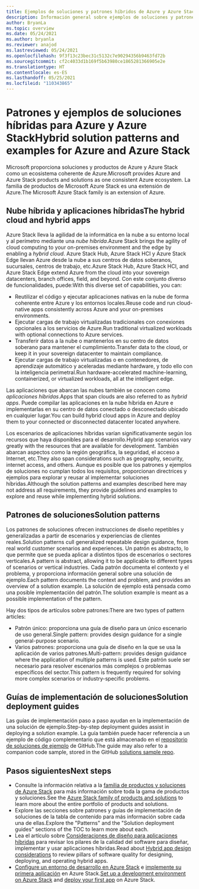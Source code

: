 ```yaml
---
title: Ejemplos de soluciones y patrones híbridos de Azure y Azure Stack Hub
description: Información general sobre ejemplos de soluciones y patrones híbridos para aprender y compilar soluciones híbridas en Azure y Azure Stack Hub.
author: BryanLa
ms.topic: overview
ms.date: 05/24/2021
ms.author: bryanla
ms.reviewer: anajod
ms.lastreviewed: 05/24/2021
ms.openlocfilehash: 9f3f13c23bec31c5132c7e90294356b9463fd72b
ms.sourcegitcommit: cf2c4033d1b169f5b63980ce1865281366905e2e
ms.translationtype: HT
ms.contentlocale: es-ES
ms.lasthandoff: 05/25/2021
ms.locfileid: "110343865"
---
```

# <a name="hybrid-solution-patterns-and-examples-for-azure-and-azure-stack"></a><span data-ttu-id="992ad-103">Patrones y ejemplos de soluciones híbridas para Azure y Azure Stack</span><span class="sxs-lookup"><span data-stu-id="992ad-103">Hybrid solution patterns and examples for Azure and Azure Stack</span></span>

<span data-ttu-id="992ad-104">Microsoft proporciona soluciones y productos de Azure y Azure Stack como un ecosistema coherente de Azure.</span><span class="sxs-lookup"><span data-stu-id="992ad-104">Microsoft provides Azure and Azure Stack products and solutions as one consistent Azure ecosystem.</span></span> <span data-ttu-id="992ad-105">La familia de productos de Microsoft Azure Stack es una extensión de Azure.</span><span class="sxs-lookup"><span data-stu-id="992ad-105">The Microsoft Azure Stack family is an extension of Azure.</span></span>

## <a name="the-hybrid-cloud-and-hybrid-apps"></a><span data-ttu-id="992ad-106">Nube híbrida y aplicaciones híbridas</span><span class="sxs-lookup"><span data-stu-id="992ad-106">The hybrid cloud and hybrid apps</span></span>

<span data-ttu-id="992ad-107">Azure Stack lleva la agilidad de la informática en la nube a su entorno local y al perímetro mediante una *nube híbrida*.</span><span class="sxs-lookup"><span data-stu-id="992ad-107">Azure Stack brings the agility of cloud computing to your on-premises environment and the edge by enabling a *hybrid cloud*.</span></span> <span data-ttu-id="992ad-108">Azure Stack Hub, Azure Stack HCI y Azure Stack Edge llevan Azure desde la nube a sus centros de datos soberanos, sucursales, centros de trabajo, etc.</span><span class="sxs-lookup"><span data-stu-id="992ad-108">Azure Stack Hub, Azure Stack HCI, and Azure Stack Edge extend Azure from the cloud into your sovereign datacenters, branch offices, field, and beyond.</span></span> <span data-ttu-id="992ad-109">Con este conjunto diverso de funcionalidades, puede:</span><span class="sxs-lookup"><span data-stu-id="992ad-109">With this diverse set of capabilities, you can:</span></span>

- <span data-ttu-id="992ad-110">Reutilizar el código y ejecutar aplicaciones nativas en la nube de forma coherente entre Azure y los entornos locales.</span><span class="sxs-lookup"><span data-stu-id="992ad-110">Reuse code and run cloud-native apps consistently across Azure and your on-premises environments.</span></span>
- <span data-ttu-id="992ad-111">Ejecutar cargas de trabajo virtualizadas tradicionales con conexiones opcionales a los servicios de Azure.</span><span class="sxs-lookup"><span data-stu-id="992ad-111">Run traditional virtualized workloads with optional connections to Azure services.</span></span>
- <span data-ttu-id="992ad-112">Transferir datos a la nube o mantenerlos en su centro de datos soberano para mantener el cumplimiento.</span><span class="sxs-lookup"><span data-stu-id="992ad-112">Transfer data to the cloud, or keep it in your sovereign datacenter to maintain compliance.</span></span>
- <span data-ttu-id="992ad-113">Ejecutar cargas de trabajo virtualizadas o en contenedores, de aprendizaje automático y aceleradas mediante hardware, y todo ello con la inteligencia perimetral.</span><span class="sxs-lookup"><span data-stu-id="992ad-113">Run hardware-accelerated machine-learning, containerized, or virtualized workloads, all at the intelligent edge.</span></span>

<span data-ttu-id="992ad-114">Las aplicaciones que abarcan las nubes también se conocen como *aplicaciones híbridas*.</span><span class="sxs-lookup"><span data-stu-id="992ad-114">Apps that span clouds are also referred to as *hybrid apps*.</span></span> <span data-ttu-id="992ad-115">Puede compilar las aplicaciones en la nube híbrida en Azure e implementarlas en su centro de datos conectado o desconectado ubicado en cualquier lugar.</span><span class="sxs-lookup"><span data-stu-id="992ad-115">You can build hybrid cloud apps in Azure and deploy them to your connected or disconnected datacenter located anywhere.</span></span>

<span data-ttu-id="992ad-116">Los escenarios de aplicaciones híbridas varían significativamente según los recursos que haya disponibles para el desarrollo.</span><span class="sxs-lookup"><span data-stu-id="992ad-116">Hybrid app scenarios vary greatly with the resources that are available for development.</span></span> <span data-ttu-id="992ad-117">También abarcan aspectos como la región geográfica, la seguridad, el acceso a Internet, etc.</span><span class="sxs-lookup"><span data-stu-id="992ad-117">They also span considerations such as geography, security, internet access, and others.</span></span> <span data-ttu-id="992ad-118">Aunque es posible que los patrones y ejemplos de soluciones no cumplan todos los requisitos, proporcionan directrices y ejemplos para explorar y reusar al implementar soluciones híbridas.</span><span class="sxs-lookup"><span data-stu-id="992ad-118">Although the solution patterns and examples described here may not address all requirements, they provide guidelines and examples to explore and reuse while implementing hybrid solutions.</span></span>

## <a name="solution-patterns"></a><span data-ttu-id="992ad-119">Patrones de soluciones</span><span class="sxs-lookup"><span data-stu-id="992ad-119">Solution patterns</span></span>

<span data-ttu-id="992ad-120">Los patrones de soluciones ofrecen instrucciones de diseño repetibles y generalizadas a partir de escenarios y experiencias de clientes reales.</span><span class="sxs-lookup"><span data-stu-id="992ad-120">Solution patterns cull generalized repeatable design guidance, from real world customer scenarios and experiences.</span></span> <span data-ttu-id="992ad-121">Un patrón es abstracto, lo que permite que se pueda aplicar a distintos tipos de escenarios o sectores verticales.</span><span class="sxs-lookup"><span data-stu-id="992ad-121">A pattern is abstract, allowing it to be applicable to different types of scenarios or vertical industries.</span></span> <span data-ttu-id="992ad-122">Cada patrón documenta el contexto y el problema, y proporciona información general sobre una solución de ejemplo.</span><span class="sxs-lookup"><span data-stu-id="992ad-122">Each pattern documents the context and problem, and provides an overview of a solution example.</span></span> <span data-ttu-id="992ad-123">La solución de ejemplo está pensada como una posible implementación del patrón.</span><span class="sxs-lookup"><span data-stu-id="992ad-123">The solution example is meant as a possible implementation of the pattern.</span></span>

<span data-ttu-id="992ad-124">Hay dos tipos de artículos sobre patrones:</span><span class="sxs-lookup"><span data-stu-id="992ad-124">There are two types of pattern articles:</span></span>

- <span data-ttu-id="992ad-125">Patrón único: proporciona una guía de diseño para un único escenario de uso general.</span><span class="sxs-lookup"><span data-stu-id="992ad-125">Single pattern: provides design guidance for a single general-purpose scenario.</span></span>
- <span data-ttu-id="992ad-126">Varios patrones: proporciona una guía de diseño en la que se usa la aplicación de varios patrones.</span><span class="sxs-lookup"><span data-stu-id="992ad-126">Multi-pattern: provides design guidance where the application of multiple patterns is used.</span></span> <span data-ttu-id="992ad-127">Este patrón suele ser necesario para resolver escenarios más complejos o problemas específicos del sector.</span><span class="sxs-lookup"><span data-stu-id="992ad-127">This pattern is frequently required for solving more complex scenarios or industry-specific problems.</span></span>

## <a name="solution-deployment-guides"></a><span data-ttu-id="992ad-128">Guías de implementación de soluciones</span><span class="sxs-lookup"><span data-stu-id="992ad-128">Solution deployment guides</span></span>

<span data-ttu-id="992ad-129">Las guías de implementación paso a paso ayudan en la implementación de una solución de ejemplo.</span><span class="sxs-lookup"><span data-stu-id="992ad-129">Step-by-step deployment guides assist in deploying a solution example.</span></span> <span data-ttu-id="992ad-130">La guía también puede hacer referencia a un ejemplo de código complementario que está almacenado en el [repositorio de soluciones de ejemplo](https://github.com/Azure-Samples/azure-intelligent-edge-patterns) de GitHub.</span><span class="sxs-lookup"><span data-stu-id="992ad-130">The guide may also refer to a companion code sample, stored in the GitHub [solutions sample repo](https://github.com/Azure-Samples/azure-intelligent-edge-patterns).</span></span>

## <a name="next-steps"></a><span data-ttu-id="992ad-131">Pasos siguientes</span><span class="sxs-lookup"><span data-stu-id="992ad-131">Next steps</span></span>

- <span data-ttu-id="992ad-132">Consulte la información relativa a la [familia de productos y soluciones de Azure Stack](/azure-stack) para más información sobre toda la gama de productos y soluciones.</span><span class="sxs-lookup"><span data-stu-id="992ad-132">See the [Azure Stack family of products and solutions](/azure-stack) to learn more about the entire portfolio of products and solutions.</span></span>
- <span data-ttu-id="992ad-133">Explore las secciones sobre patrones y guías de implementación de soluciones de la tabla de contenido para más información sobre cada una de ellas.</span><span class="sxs-lookup"><span data-stu-id="992ad-133">Explore the "Patterns" and the "Solution deployment guides" sections of the TOC to learn more about each.</span></span>
- <span data-ttu-id="992ad-134">Lea el artículo sobre [Consideraciones de diseño para aplicaciones híbridas](overview-app-design-considerations.md) para revisar los pilares de la calidad del software para diseñar, implementar y usar aplicaciones híbridas.</span><span class="sxs-lookup"><span data-stu-id="992ad-134">Read about [Hybrid app design considerations](overview-app-design-considerations.md) to review pillars of software quality for designing, deploying, and operating hybrid apps.</span></span>
- <span data-ttu-id="992ad-135">[Configure un entorno de desarrollo en Azure Stack](/azure-stack/user/azure-stack-dev-start) e [implemente su primera aplicación](/azure-stack/user/azure-stack-dev-start-deploy-app) en Azure Stack.</span><span class="sxs-lookup"><span data-stu-id="992ad-135">[Set up a development environment on Azure Stack](/azure-stack/user/azure-stack-dev-start) and [deploy your first app](/azure-stack/user/azure-stack-dev-start-deploy-app) on Azure Stack.</span></span>
